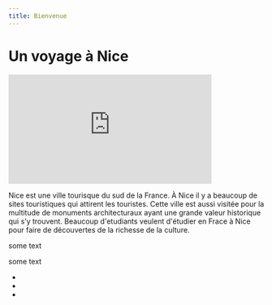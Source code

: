 ```yaml
---
title: Bienvenue
---
```


<h1>Un voyage à Nice</h1>
<p><iframe width="400" height="215" src="https://www.youtube.com/embed/HDZsO7105Ds" title="YouTube video player" frameborder="0" allow="accelerometer; autoplay; clipboard-write; encrypted-media; gyroscope; picture-in-picture" allowfullscreen></iframe></p>

<p>Nice est une ville tourisque du sud de la France. À Nice il y a beaucoup de sites touristiques qui attirent les touristes. Cette ville est aussi visitée pour la multitude de monuments architecturaux ayant une grande valeur historique qui s’y trouvent. Beaucoup d'etudiants veulent d'étudier en Frace à Nice pour faire de découvertes de la richesse de la culture.

<div class="row">
  
<div class="col-sn-6">
<p>some text<p>
 </div>
  
 <div class="col-sn-6">
<p>some text <p>
 </div>
           


<p></p>

<ul>
<li></li>
<li></li>
<li></li>
</ul>
